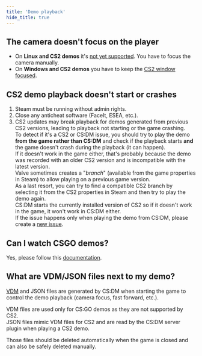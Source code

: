 ```yaml
---
title: 'Demo playback'
hide_title: true
---
```


## The camera doesn't focus on the player

- On **Linux and CS2 demos** it's [not yet supported](/docs/cs2#demo-playback). You have to focus the camera manually.
- On **Windows and CS2 demos** you have to keep the [CS2 window focused](/docs/cs2#demo-playback).

## CS2 demo playback doesn't start or crashes

1. Steam must be running without admin rights.
2. Close any anticheat software (FaceIt, ESEA, etc.).
3. CS2 updates may break playback for demos generated from previous CS2 versions, leading to playback not starting or the game crashing.  
   To detect if it's a CS2 or CS:DM issue, you should try to play the demo **from the game rather than CS:DM** and check if the playback starts **and** the game doesn't crash during the playback (it can happen).  
   If it doesn't work in the game either, that's probably because the demo was recorded with an older CS2 version and is incompatible with the latest version.  
   Valve sometimes creates a "_branch_" (available from the game properties in Steam) to allow playing on a previous game version.  
   As a last resort, you can try to find a compatible CS2 branch by selecting it from the CS2 properties in Steam and then try to play the demo again.  
   CS:DM starts the currently installed version of CS2 so if it doesn't work in the game, it won't work in CS:DM either.  
   If the issue happens only when playing the demo from CS:DM, please create a [new issue](https://github.com/akiver/cs-demo-manager/issues/new).

## Can I watch CSGO demos?

Yes, please follow this [documentation](/docs/guides/playback#watching-csgo-demos).

## What are VDM/JSON files next to my demo?

[VDM](https://developer.valvesoftware.com/wiki/Demo_Recording_Tools) and JSON files are generated by CS:DM when starting
the game to control the demo playback (camera focus, fast forward, etc.).

VDM files are used only for CS:GO demos as they are not supported by CS2.  
JSON files mimic VDM files for CS2 and are read by the CS:DM server plugin when playing a CS2 demo.

Those files should be deleted automatically when the game is closed and can also be safely deleted manually.
